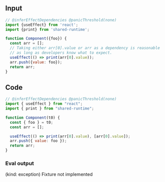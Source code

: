 
## Input

```javascript
// @inferEffectDependencies @panicThreshold(none)
import {useEffect} from 'react';
import {print} from 'shared-runtime';

function Component({foo}) {
  const arr = [];
  // Taking either arr[0].value or arr as a dependency is reasonable
  // as long as developers know what to expect.
  useEffect(() => print(arr[0].value));
  arr.push({value: foo});
  return arr;
}

```

## Code

```javascript
// @inferEffectDependencies @panicThreshold(none)
import { useEffect } from "react";
import { print } from "shared-runtime";

function Component(t0) {
  const { foo } = t0;
  const arr = [];

  useEffect(() => print(arr[0].value), [arr[0].value]);
  arr.push({ value: foo });
  return arr;
}

```
      
### Eval output
(kind: exception) Fixture not implemented